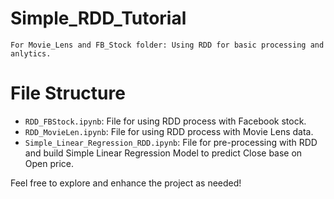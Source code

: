# Simple_RDD_Tutorial

`
For Movie_Lens and FB_Stock folder: Using RDD for basic processing and anlytics.
`

# File Structure

- `RDD_FBStock.ipynb`: File for using RDD process with Facebook stock.
- `RDD_MovieLen.ipynb`: File for using RDD process with Movie Lens data.
- `Simple_Linear_Regression_RDD.ipynb`: File for pre-processing with RDD and build Simple Linear Regression Model to predict Close base on Open price.



Feel free to explore and enhance the project as needed!
